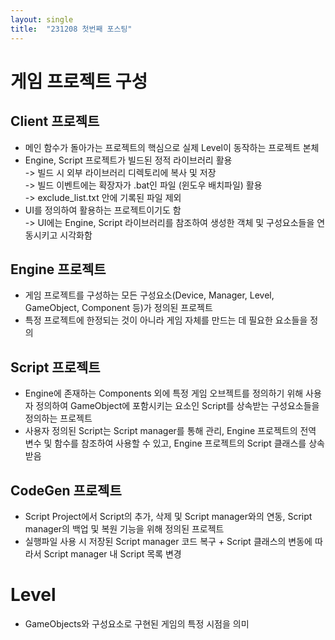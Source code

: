 ```yaml
---
layout: single
title:  "231208 첫번째 포스팅"
---
```

# 게임 프로젝트 구성
## Client 프로젝트
* 메인 함수가 돌아가는 프로젝트의 핵심으로 실제 Level이 동작하는 프로젝트 본체<br>
* Engine, Script 프로젝트가 빌드된 정적 라이브러리 활용<br>
-> 빌드 시 외부 라이브러리 디렉토리에 복사 및 저장<br>
-> 빌드 이벤트에는 확장자가 .bat인 파일 (윈도우 배치파일) 활용<br>
-> exclude_list.txt 안에 기록된 파일 제외
* UI를 정의하여 활용하는 프로젝트이기도 함<br>
-> UI에는 Engine, Script 라이브러리를 참조하여 생성한 객체 및 구성요소들을 연동시키고 시각화함
## Engine 프로젝트
* 게임 프로젝트를 구성하는 모든 구성요소(Device, Manager, Level, GameObject, Component 등)가 정의된 프로젝트
* 특정 프로젝트에 한정되는 것이 아니라 게임 자체를 만드는 데 필요한 요소들을 정의
## Script 프로젝트
* Engine에 존재하는 Components 외에 특정 게임 오브젝트를 정의하기 위해 사용자 정의하여 GameObject에 포함시키는 요소인 Script를 상속받는 구성요소들을 정의하는 프로젝트
* 사용자 정의된 Script는 Script manager를 통해 관리, Engine 프로젝트의 전역 변수 및 함수를 참조하여 사용할 수 있고, Engine 프로젝트의 Script 클래스를 상속받음
## CodeGen 프로젝트
* Script Project에서 Script의 추가, 삭제 및 Script manager와의 연동, Script manager의 백업 및 복원 기능을 위해 정의된 프로젝트
* 실행파일 사용 시 저장된 Script manager 코드 복구 + Script 클래스의 변동에 따라서 Script manager 내 Script 목록 변경

# Level
* GameObjects와 구성요소로 구현된 게임의 특정 시점을 의미
